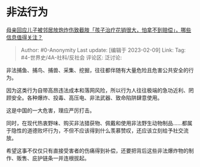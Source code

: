 # 非法行为
[母亲回应儿子被邻居放炮炸伤致截肢「孩子治疗花销很大，怕拿不到赔偿」，哪些信息值得关注？](https://www.zhihu.com/question/582492537/answer/2883360791)

> Author: #0-Anonymity
> Last update: [编辑于 2023-02-09]
> Link:
> Tag: #4-世界史/4A-社科/反社会
> 评论区:
> 泛讨论:

非法捕鱼、捕鸟、捕兽、采集、挖掘，往往都伴随有大量危险且危害公共安全的行为。

因为这类行为自带高昂违法成本和落网风险，所以行为人往往极端的急功近利、罔顾安全。各种爆炸、投毒、高压电、非法武器、致命陷阱肆意使用。

这是中国的一大危害，理应严厉打击。

同时，在现代热衷野味、购买非法猎获物、佩戴和使用非法野生动物制品……都属于隐性的道德败坏行为，不但不应该得到什么羡慕赞叹，还应该立刻给予社交流放。

希望这事不仅仅只有直接受害者的伤痛得到补偿，还要把背后这些非法爆炸物的制作、贩售、庇护链条一并连根拔起。
